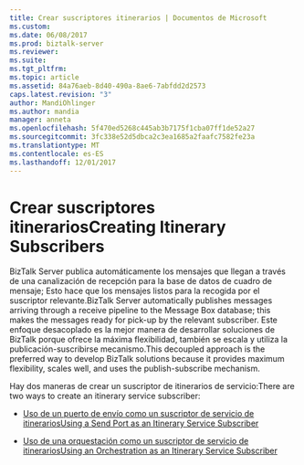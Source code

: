 ```yaml
---
title: Crear suscriptores itinerarios | Documentos de Microsoft
ms.custom: 
ms.date: 06/08/2017
ms.prod: biztalk-server
ms.reviewer: 
ms.suite: 
ms.tgt_pltfrm: 
ms.topic: article
ms.assetid: 84a76aeb-8d40-490a-8ae6-7abfdd2d2573
caps.latest.revision: "3"
author: MandiOhlinger
ms.author: mandia
manager: anneta
ms.openlocfilehash: 5f470ed5268c445ab3b7175f1cba07ff1de52a27
ms.sourcegitcommit: 3fc338e52d5dbca2c3ea1685a2faafc7582fe23a
ms.translationtype: MT
ms.contentlocale: es-ES
ms.lasthandoff: 12/01/2017
---
```

# <a name="creating-itinerary-subscribers"></a><span data-ttu-id="81117-102">Crear suscriptores itinerarios</span><span class="sxs-lookup"><span data-stu-id="81117-102">Creating Itinerary Subscribers</span></span>
<span data-ttu-id="81117-103">BizTalk Server publica automáticamente los mensajes que llegan a través de una canalización de recepción para la base de datos de cuadro de mensaje; Esto hace que los mensajes listos para la recogida por el suscriptor relevante.</span><span class="sxs-lookup"><span data-stu-id="81117-103">BizTalk Server automatically publishes messages arriving through a receive pipeline to the Message Box database; this makes the messages ready for pick-up by the relevant subscriber.</span></span> <span data-ttu-id="81117-104">Este enfoque desacoplado es la mejor manera de desarrollar soluciones de BizTalk porque ofrece la máxima flexibilidad, también se escala y utiliza la publicación-suscribirse mecanismo.</span><span class="sxs-lookup"><span data-stu-id="81117-104">This decoupled approach is the preferred way to develop BizTalk solutions because it provides maximum flexibility, scales well, and uses the publish-subscribe mechanism.</span></span>  
  
 <span data-ttu-id="81117-105">Hay dos maneras de crear un suscriptor de itinerarios de servicio:</span><span class="sxs-lookup"><span data-stu-id="81117-105">There are two ways to create an itinerary service subscriber:</span></span>  
  
-   [<span data-ttu-id="81117-106">Uso de un puerto de envío como un suscriptor de servicio de itinerarios</span><span class="sxs-lookup"><span data-stu-id="81117-106">Using a Send Port as an Itinerary Service Subscriber</span></span>](../esb-toolkit/using-a-send-port-as-an-itinerary-service-subscriber.md)  
  
-   [<span data-ttu-id="81117-107">Uso de una orquestación como un suscriptor de servicio de itinerarios</span><span class="sxs-lookup"><span data-stu-id="81117-107">Using an Orchestration as an Itinerary Service Subscriber</span></span>](../esb-toolkit/using-an-orchestration-as-an-itinerary-service-subscriber.md)